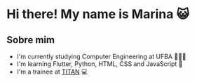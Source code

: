 # Hi there! My name is Marina 😺

## Sobre mim

- I'm currently studying Computer Engineering at UFBA 👩🏻‍🎓
- I'm learning Flutter, Python, HTML, CSS and JavaScript 📘
- I'm a trainee at [TITAN](https://titanci.com.br/) 💻
